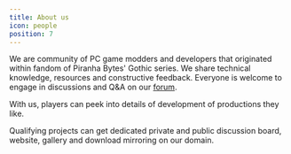 ```yaml
---
title: About us
icon: people
position: 7
---
```


We are community of PC game modders and developers that originated within fandom of Piranha Bytes' Gothic series. We share technical knowledge, resources and constructive feedback. Everyone is welcome to engage in discussions and Q&A on our <a href="https://themodders.org">forum</a>. 

With us, players can peek into details of development of productions they like. 

Qualifying projects can get dedicated private and public discussion board, website, gallery and download mirroring on our domain.